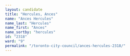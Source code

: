 ```yaml
---
layout: candidate
title: "Hercules, Ances"
name: "Ances Hercules"
name_last: "Hercules"
name_first: "Ances"
name_sortby: "hercules"
id: "2318"
ward: "9"
permalink: "/toronto-city-council/ances-hercules-2318/"
---
```

